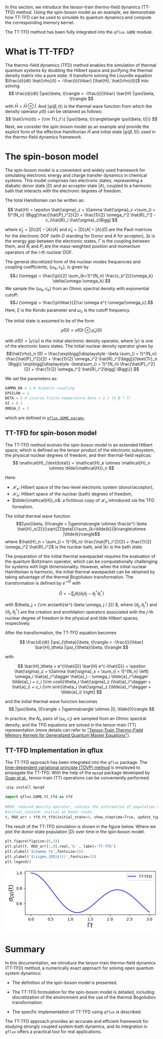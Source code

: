 In this section, we introduce the tensor-train thermo-field dynamics (TT-TFD) method. Using the spin-boson model as an example, we demonstrate how TT-TFD can be used to simulate its quantum dynamics and compute the corresponding memory kernel.

The TT-TFD method has been fully integrated into the `qflux.GQME` module.

# What is TT-TFD?

The thermo-field dynamics (TFD) method enables the simulation of thermal quantum systems by doubling the Hilbert space and purifying the thermal density matrix into a pure state. It transform solving the Liouville equation $\frac{d}{dt} \hat{\rho}(t) = -\frac{i}{\hbar} [\hat{H}, \hat{\rho}(t)]$ into solving
$$
\frac{d}{dt} |\psi(\beta, t)\rangle = -\frac{i}{\hbar} \bar{H} |\psi(\beta, t)\rangle
$$
with $\bar{H} = \hat{H}\otimes \tilde{I}$. And $|\psi(\beta, t)\rangle$ is the thermal wave function from which the density operator $\hat{\rho}(t)$ can be obtained as follows:
$$
\hat{\rho}(t) = {\rm Tr}_f \{ |\psi(\beta, t)\rangle\langle \psi(\beta, t)|\}
$$
Next, we consider the spin-boson model as an example and provide the explicit form of the effective Hamiltonian $\bar{H}$ and initial state |$\psi(\beta, 0)\rangle$ used in the thermo-field dynamics framework.


# The spin-boson model

The spin-boson model is a convenient and widely used framework for simulating electronic energy and charge transfer dynamics in chemical systems.
This model comprises two electronic states, representing a diabatic donor state
$\lvert D \rangle$ and an acceptor state $\lvert A \rangle$, coupled to a harmonic bath that interacts with the electronic degrees of freedom.

The total Hamiltonian can be written as:

$$
\hat{H} = \epsilon \hat{\sigma}_z + \Gamma \hat{\sigma}_x +\sum_{i = 1}^{N_n} \Bigg[\frac{\hat{P}_i^2}{2} + \frac{1}{2} \omega_i^2 \hat{R}_i^2 - c_i\hat{R}_i \hat{\sigma}_z\Bigg] 
$$

where $\hat{\sigma}_z = |D\rangle\langle D| - |A\rangle\langle A|$ and $\hat{\sigma}_x = |D\rangle \langle A| + |A\rangle\langle D|$ are the Pauli matrices for the electronic DOF (with $D$ standing for Donor and $A$ for acceptor), $2\epsilon$ is the energy gap between the electronic states, $\Gamma$ is the coupling between them, and $\hat R_i$ and $P_i$ are the mass-weighted position and momentum operators of the $i$-th nuclear DOF.

The general discretized form of the nuclear modes frequencies and coupling coefficients, $\{\omega_k , c_k\}$, is given by
$$J (\omega) = \frac{\pi}{2} \sum_{k=1}^{N_n} \frac{c_k^2}{\omega_k} \delta(\omega-\omega_k).$$
We sample the $\{\omega_k , c_k\}$ from an Ohmic spectral density with exponential cutoff:
$$J (\omega) =  \frac{\pi\hbar}{2}\xi \omega e^{-\omega/\omega_c}.$$
Here, $\xi$ is the Kondo parameter and $\omega_c$ is the cutoff frequency.

The initial state is assumed to be of the form

$$
\hat \rho(0) = \hat \sigma(0) \otimes \hat \rho_n(0)
$$

with $\hat{\sigma} (0) = |\gamma\rangle \langle \gamma |$ is the initial electronic density operator, where $|\gamma\rangle$ is one of the electronic basis states.
The initial nuclear density operator given by
$$\hat{\rho}_n (0) = \frac{\exp\bigg[\displaystyle -\beta \sum_{i = 1}^{N_n} \frac{\hat{P}_i^2}{2} + \frac{1}{2} \omega_i^2 \hat{R}_i^2\bigg]}{\text{Tr}_n \Bigg\{ \exp\bigg[\displaystyle -\beta\sum_{i = 1}^{N_n} \frac{\hat{P}_i^2}{2} + \frac{1}{2} \omega_i^2 \hat{R}_i^2\bigg] \Bigg\}}.$$

We set the parameters as:

```python
GAMMA_DA = 1 # diabatic coupling
EPSILON = 1
BETA = 5 # inverse finite temperature beta = 1 / (k_B * T)
XI = 0.1
OMEGA_C = 2
```

which are defined in [`qflux.GQME.params`](src/qflux/GQME/params.py).

## TT-TFD for spin-boson model

The TT-TFD method evolves the spin-boson model in an extended Hilbert space, which is defined as the tensor product of the electronic subsystem, the physical nuclear degrees of freedom, and their thermal-field replicas:
$$
\mathcal{H}_{\text{total}} = \mathcal{H}_e \otimes \mathcal{H}_n \otimes \tilde{\mathcal{H}}_n
$$  

Here:
- $\mathcal{H}_e$: Hilbert space of the two-level electronic system (donor/acceptor),
- $\mathcal{H}_n$: Hilbert space of the nuclear (bath) degrees of freedom,
- $\tilde{\mathcal{H}}_n$:  a fictitious copy of $\mathcal{H}_n$ introduced via the TFD formalism.

The initial thermal wave function
$$|\psi(\beta, 0)\rangle = |\gamma\rangle \otimes \frac{e^{-\beta \hat{H}_n/2}}{\sqrt{Z(\beta)}}\sum_{k=\tilde{k}}|k\rangle\otimes |\tilde{k}\rangle$$
where $\hat{H}_n = \sum_{i = 1}^{N_n} \frac{\hat{P}_i^2}{2} + \frac{1}{2} \omega_i^2 \hat{R}_i^2$ is the nuclear bath, and $|k\rangle$ is the bath state.

The preparation of the initial thermal wavepacket requires the evaluation of the quantum Boltzmann operator, which can be computationally challenging for systems with high dimensionality.
However, when the initial nuclear Hamiltonian is harmonic, the initial thermal wavepacket can be obtained by taking advantage of the thermal Bogoliubov transformation.
The transformation is defined by $e^{-i\hat{G}}$ with

$$
\hat{G} = -i \sum_j \theta_j (\hat{a}_j \tilde{a}_j - \hat{a}^\dagger_j \tilde{a}^\dagger_j)
$$

with $\theta_j = {\rm arctanh}(e^{-\beta \omega_j / 2}) $, where $\{ \hat{a}_j, \hat{a}_j^\dagger \}$ and $\{ \tilde{a}_j, \tilde{a}_j^\dagger \}$ are the creation and annihilation operators associated with the $j$-th nuclear degree of freedom in the physical and tilde Hilbert spaces, respectively.

After the transformation, the TT-TFD equation becomes

$$
\frac{d}{dt} |\psi_{\theta}(\beta, t)\rangle = -\frac{i}{\hbar} \bar{H}_\theta |\psi_{\theta}(\beta, t)\rangle
$$

with

$$
\bar{H}_\theta = e^{i\hat{G}} \bar{H} e^{-i\hat{G}} = \epsilon \hat{\sigma}_z + \Gamma \hat{\sigma}_x + \sum_{i = 1}^{N_n} \left[ \omega_i \hat{a}_i^\dagger \hat{a}_i - \omega_i \tilde{a}_i^\dagger \tilde{a}_i + c_i {\rm cosh}\theta_i  \hat{\sigma}_z (\hat{a}_i^\dagger + \hat{a}_i) + c_i {\rm sinh}\theta_i  \hat{\sigma}_z (\tilde{a}_i^\dagger + \tilde{a}_i) \right]
$$

and the initial thermal wave function becomes
$$
|\psi(\beta, 0)\rangle = |\gamma\rangle \otimes |0, \tilde{0}\rangle 
$$

In practice, the $N_n$ pairs of $\{\omega_i , c_i\}$ are sampled from an Ohmic spectral density, and the TFD equations are solved in the tensor-train (TT) representation (more details can refer to ["Tensor-Train Thermo-Field Memory Kernels for Generalized Quantum Master Equations"](https://doi.org/10.1021/acs.jctc.2c00892)).

## TT-TFD Implementation in qflux

The TT-TFD approach has been integrated into the `qflux` package.
The [time-dependent
variational principle (TDVP) method](https://doi.org/10.1137/140976546) is employed to propagate the TT-TFD. With the
help of the `mpsqd` package developed by [Guan et al.](https://doi.org/10.1063/5.0226214), tensor-train (TT) operations can be conveniently performed.


```python
!pip install mpsqd
```


```python
import qflux.GQME.tt_tfd as tfd

#RDO: reduced density operator, contain the information of population and coherence
#initial_state=0: initial at Donor state
t, RDO_arr = tfd.tt_tfd(initial_state=0, show_steptime=True, update_type='rk4')
```

The result of the TT‑TFD simulation is shown in the figure below.
Where we plot the donor-state population $|D\rangle$ over time in the spin‑boson model.


```python
plt.figure(figsize=(6,2))
plt.plot(t, RDO_arr[:,0].real,'b-', label='TT-TFD')
plt.xlabel('$\Gamma t$',fontsize=15)
plt.ylabel('$\sigma_{DD}$(t)',fontsize=15)
plt.legend()
```

![png](../images/Part_IV/Fig_SpinBoson_TTTFD.png)

# Summary

In this documentation, we introduce the tensor-train thermo-field dynamics (TT-TFD) method, a numerically exact approach for solving open quantum system dynamics:

* The definition of the spin-boson model is presented.

* The TT-TFD formulation for the spin-boson model is detailed, including discretization of the environment and the use of the thermal Bogoliubov transformation.

* The specific implementation of TT-TFD using `qflux` is described.

The TT-TFD approach provides an accurate and efficient framework for studying strongly coupled system–bath dynamics, and its integration in `qflux` offers a practical tool for real applications.

